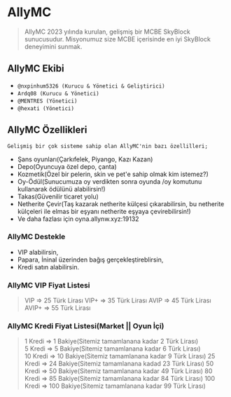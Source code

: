# AllyMC
> AllyMC 2023 yılında kurulan, gelişmiş bir MCBE SkyBlock sunucusudur.
> Misyonumuz size MCBE içerisinde en iyi SkyBlock deneyimini sunmak.

## AllyMC Ekibi
- ```@nxpinhum5326 (Kurucu & Yönetici & Geliştirici)```
- ```Ardq08 (Kurucu & Yönetici)```
- ```@MENTRES (Yönetici)```
- ```@hexati (Yönetici)```

## AllyMC Özellikleri
```Gelişmiş bir çok sisteme sahip olan AllyMC'nin bazı özellilleri;```
* Şans oyunları(Çarkıfelek, Piyango, Kazı Kazan)
* Depo(Oyuncuya özel depo, çanta)
* Kozmetik(Özel bir pelerin, skin ve pet'e sahip olmak kim istemez?)
* Oy-Ödül(Sunucumuza oy verdikten sonra oyunda /oy komutunu kullanarak ödülünü alabilirsin!)
* Takas(Güvenilir ticaret yolu)
* Netherite Çevir(Taş kazarak netherite külçesi çıkarabilirsin, bu netherite külçeleri ile elmas bir eşyanı netherite eşyaya çevirebilirsin!)
* Ve daha fazlası için oyna.allynw.xyz:19132

### AllyMC Destekle
* VIP alabilirsin,
* Papara, İninal üzerinden bağış gerçekleştireblirsin,
* Kredi satın alabilirsin.

### AllyMC VIP Fiyat Listesi
> VIP => 25 Türk Lirası
> VIP+ => 35 Türk Lirası
> AVIP => 45 Türk Lirası
> AVIP+ => 55 Türk Lirası

### AllyMC Kredi Fiyat Listesi(Market || Oyun İçi)
> 1 Kredi => 1 Bakiye(Sitemiz tamamlanana kadar 2 Türk Lirası) <br>
> 5 Kredi => 5 Bakiye(Sitemiz tamamlanana kadar 6 Türk Lirası) <br>
> 10 Kredi => 10 Bakiye(Sitemiz tamamlanana kadar 9 Türk Lirası)
> 25 Kredi => 24 Bakiye(Sitemiz tamamlanana kadad 23 Türk Lirası)
> 50 Kredi => 50 Bakiye(Sitemiz tamamlanana kadar 49 Türk Lirası)
> 80 Kredi => 85 Bakiye(Sitemiz tamamlanana kadar 84 Türk Lirası)
> 100 Kredi => 100 Bakiye(Sitemiz tamamlanana kadar 99 Türk Lirası)
